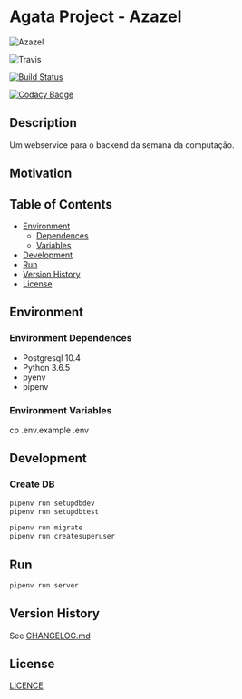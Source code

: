 # Agata Project - Azazel

![Azazel](https://img.shields.io/badge/agata--project-azazel-blue.svg?branch=master)

![Travis](https://img.shields.io/travis/agata-project/azazel.svg)

[![Build Status](https://travis-ci.org/agata-project/azazel.svg?branch=master)](https://travis-ci.org/agata-project/azazel)

[![Codacy Badge](https://api.codacy.com/project/badge/Grade/50694d9b57c642f4b8aa6190e6b8cd3f)](https://www.codacy.com/app/cuzikjack/azazel?utm_source=github.com&amp;utm_medium=referral&amp;utm_content=agata-project/azazel&amp;utm_campaign=Badge_Grade)

## Description

Um webservice para o backend da semana da computação.

## Motivation

## Table of Contents

* [Environment](#environment)
  * [Dependences](#environment-dependences)
  * [Variables](#environment-variables)
* [Development](#development)
* [Run](#run)
* [Version History](#version-history)
* [License](#license)

## Environment

### Environment Dependences

* Postgresql 10.4
* Python 3.6.5
* pyenv
* pipenv

### Environment Variables

cp .env.example .env

## Development

### Create DB

```sh
pipenv run setupdbdev
pipenv run setupdbtest
```

```sh
pipenv run migrate
pipenv run createsuperuser
```

## Run

```sh
pipenv run server
```

## Version History

See [CHANGELOG.md](https://github.com/agata-project/azazel/blob/master/CHANGELOG.md)

## License

[LICENCE](https://github.com/agata-project/azazel/blob/master/LICENSE)
